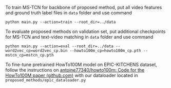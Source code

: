 To train MS-TCN for backbone of proposed method, put all video features and ground truth label files in `data` folder and use command

`python main.py --action=train --root_dir=../data`

To evaluate proposed methods on validation set, put additional checkpoints for MS-TCN and text-video matching in `data` folder and use command

`python main.py --action=eval --root_dir=../data --word2vec_cp=word2vec_cp.bin --howto100m_cp=howto100m_cp.pth --mstcn_cp=mstcn_cp.pth` 

To fine-tune pretrained HowTo100M model on EPIC-KITCHENS dataset, follow the instructions on [antoine77340/howto100m: Code for the HowTo100M paper (github.com)](https://github.com/antoine77340/howto100m) with our dataloader located in `proposed_methods/epic_dataloader.py` 